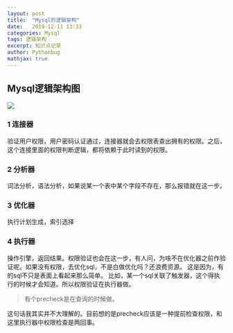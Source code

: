 ```yaml
---
layout: post
title:  "Mysql的逻辑架构"
date:   2019-12-11 13:33
categories: Mysql
tags: 逻辑架构
excerpt: 知识点记录
author: Pythonbug
mathjax: true
---
```


## Mysql逻辑架构图
![](https://static001.geekbang.org/resource/image/0d/d9/0d2070e8f84c4801adbfa03bda1f98d9.png)

### 1 连接器
验证用户权限，用户密码认证通过，连接器就会去权限表查出拥有的权限。之后，这个连接里面的权限判断逻辑，都将依赖于此时读到的权限。

### 2 分析器
词法分析，语法分析，如果说某一个表中某个字段不存在，那么报错就在这一步。

### 3 优化器
执行计划生成，索引选择

### 4 执行器
操作引擎，返回结果。权限验证也会在这一步，有人问，为啥不在优化器之前作验证呢。如果没有权限，去优化sql，不是白做优化吗？还浪费资源。
这是因为，有的sql不只是表面上看起来那么简单。
比如，某一个sql关联了触发器，这个得执行的时候才会知道。所以权限验证在执行器做。
>有个precheck是在查询的时候做。

这句话我其实并不大理解的。目前想的是precheck应该是一种提前检查权限，和这里执行器中权限检查是两回事。